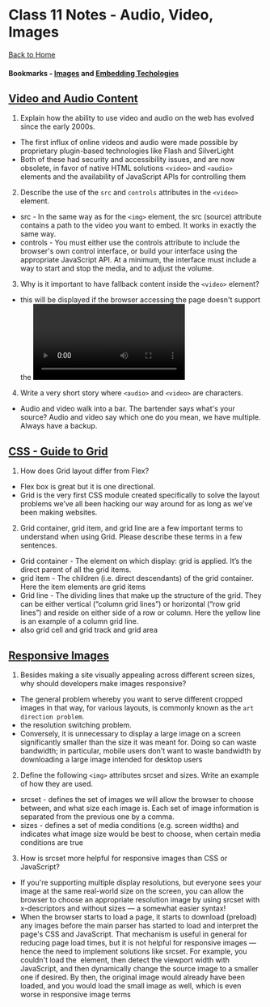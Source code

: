 # Class 11 Notes - Audio, Video, Images

[Back to Home](../README.md)

#### Bookmarks - [Images](https://developer.mozilla.org/en-US/docs/Learn/HTML/Multimedia_and_embedding/Images_in_HTML) and [Embedding Techologies](https://developer.mozilla.org/en-US/docs/Learn/HTML/Multimedia_and_embedding/Other_embedding_technologies)

## [Video and Audio Content](https://developer.mozilla.org/en-US/docs/Learn/HTML/Multimedia_and_embedding/Video_and_audio_content)

1) Explain how the ability to use video and audio on the web has evolved since the early 2000s.

+ The first influx of online videos and audio were made possible by proprietary plugin-based technologies like Flash and SilverLight
+ Both of these had security and accessibility issues, and are now obsolete, in favor of native HTML solutions `<video>` and `<audio>` elements and the availability of JavaScript APIs for controlling them

2) Describe the use of the `src` and `controls` attributes in the `<video>` element.

+ src - In the same way as for the `<img>` element, the src (source) attribute contains a path to the video you want to embed. It works in exactly the same way.
+ controls - You must either use the controls attribute to include the browser's own control interface, or build your interface using the appropriate JavaScript API. At a minimum, the interface must include a way to start and stop the media, and to adjust the volume.

3) Why is it important to have fallback content inside the `<video>` element?

+ this will be displayed if the browser accessing the page doesn't support the <video> element, allowing us to provide a fallback for older browsers. This can be anything you like; in this case, we've provided a direct link to the video file, so the user can at least access it some way regardless of what browser they are using.

4) Write a very short story where `<audio>` and `<video>` are characters.

+ Audio and video walk into a bar. The bartender says what's your source? Audio and video say which one do you mean, we have multiple. Always have a backup.

## [CSS - Guide to Grid](https://css-tricks.com/snippets/css/complete-guide-grid/)

1) How does Grid layout differ from Flex?

+ Flex box is great but it is one directional.
+ Grid is the very first CSS module created specifically to solve the layout problems we’ve all been hacking our way around for as long as we’ve been making websites.

2) Grid container, grid item, and grid line are a few important terms to understand when using Grid. Please describe these terms in a few sentences.

+ Grid container - The element on which display: grid is applied. It’s the direct parent of all the grid items. 
+ grid item - The children (i.e. direct descendants) of the grid container. Here the item elements are grid items
+ Grid line - The dividing lines that make up the structure of the grid. They can be either vertical (“column grid lines”) or horizontal (“row grid lines”) and reside on either side of a row or column. Here the yellow line is an example of a column grid line.
+ also grid cell and grid track and grid area

## [Responsive Images](https://developer.mozilla.org/en-US/docs/Learn/HTML/Multimedia_and_embedding/Responsive_images)

1) Besides making a site visually appealing across different screen sizes, why should developers make images responsive?

+ The general problem whereby you want to serve different cropped images in that way, for various layouts, is commonly known as the `art direction problem`.
+ the resolution switching problem.
+ Conversely, it is unnecessary to display a large image on a screen significantly smaller than the size it was meant for. Doing so can waste bandwidth; in particular, mobile users don't want to waste bandwidth by downloading a large image intended for desktop users

2) Define the following `<img>` attributes srcset and sizes. Write an example of how they are used.

+ srcset - defines the set of images we will allow the browser to choose between, and what size each image is. Each set of image information is separated from the previous one by a comma.
+ sizes - defines a set of media conditions (e.g. screen widths) and indicates what image size would be best to choose, when certain media conditions are true

3) How is srcset more helpful for responsive images than CSS or JavaScript?

+  If you're supporting multiple display resolutions, but everyone sees your image at the same real-world size on the screen, you can allow the browser to choose an appropriate resolution image by using srcset with x-descriptors and without sizes — a somewhat easier syntax! 
+ When the browser starts to load a page, it starts to download (preload) any images before the main parser has started to load and interpret the page's CSS and JavaScript. That mechanism is useful in general for reducing page load times, but it is not helpful for responsive images — hence the need to implement solutions like srcset. For example, you couldn't load the <img> element, then detect the viewport width with JavaScript, and then dynamically change the source image to a smaller one if desired. By then, the original image would already have been loaded, and you would load the small image as well, which is even worse in responsive image terms
